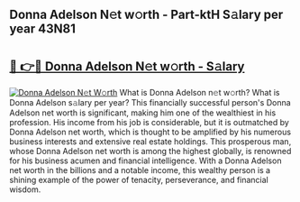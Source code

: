 ## Donna Adelson N𝚎t w𝚘rth - Part-ktH S𝚊lary per year 43N81

# <h2><a href="http://gc2hh9.nevu.top/?p=Donna+Adelson">🔗 👉🔴 Donna Adelson N𝚎t w𝚘rth - S𝚊lary</a></h2>

[![Donna Adelson N𝚎t W𝚘rth](https://i.imgur.com/Oavwk0R.jpeg)](http://gc2hh9.nevu.top/?p=Donna+Adelson)
What is Donna Adelson n𝚎t w𝚘rth? What is Donna Adelson s𝚊lary per year?
This financially successful person's Donna Adelson net worth is significant, making him one of the wealthiest in his profession. His income from his job is considerable, but it is outmatched by Donna Adelson net worth, which is thought to be amplified by his numerous business interests and extensive real estate holdings. This prosperous man, whose Donna Adelson net worth is among the highest globally, is renowned for his business acumen and financial intelligence. With a Donna Adelson net worth in the billions and a notable income, this wealthy person is a shining example of the power of tenacity, perseverance, and financial wisdom.
